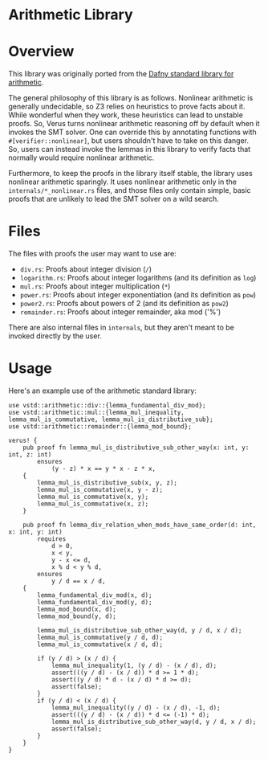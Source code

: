# Arithmetic Library

# Overview

This library was originally ported from the [Dafny standard library for
arithmetic](https://github.com/dafny-lang/dafny/tree/master/Source/DafnyStandardLibraries/src/Std/Arithmetic/).

The general philosophy of this library is as follows. Nonlinear arithmetic is
generally undecidable, so Z3 relies on heuristics to prove facts about it.
While wonderful when they work, these heuristics can lead to unstable proofs.
So, Verus turns nonlinear arithmetic reasoning off by default when it invokes
the SMT solver. One can override this by annotating functions with
`#[verifier::nonlinear]`, but users shouldn't have to take on this danger. So,
users can instead invoke the lemmas in this library to verify facts that
normally would require nonlinear arithmetic.

Furthermore, to keep the proofs in the library itself stable, the library uses
nonlinear arithmetic sparingly. It uses nonlinear arithmetic only in the
`internals/*_nonlinear.rs` files, and those files only contain simple, basic
proofs that are unlikely to lead the SMT solver on a wild search.

# Files

The files with proofs the user may want to use are:

* `div.rs`: Proofs about integer division (`/`)
* `logarithm.rs`: Proofs about integer logarithms (and its definition as `log`)
* `mul.rs`: Proofs about integer multiplication (`*`)
* `power.rs`: Proofs about integer exponentiation (and its definition as `pow`)
* `power2.rs`: Proofs about powers of 2 (and its definition as `pow2`)
* `remainder.rs`: Proofs about integer remainder, aka mod ('%')

There are also internal files in `internals`, but they aren't meant to be
invoked directly by the user.

# Usage

Here's an example use of the arithmetic standard library:

```
use vstd::arithmetic::div::{lemma_fundamental_div_mod};
use vstd::arithmetic::mul::{lemma_mul_inequality, lemma_mul_is_commutative, lemma_mul_is_distributive_sub};
use vstd::arithmetic::remainder::{lemma_mod_bound};

verus! {
    pub proof fn lemma_mul_is_distributive_sub_other_way(x: int, y: int, z: int)
        ensures
            (y - z) * x == y * x - z * x,
    {
        lemma_mul_is_distributive_sub(x, y, z);
        lemma_mul_is_commutative(x, y - z);
        lemma_mul_is_commutative(x, y);
        lemma_mul_is_commutative(x, z);
    }
    
    pub proof fn lemma_div_relation_when_mods_have_same_order(d: int, x: int, y: int)
        requires
            d > 0,
            x < y,
            y - x <= d,
            x % d < y % d,
        ensures
            y / d == x / d,
    {
        lemma_fundamental_div_mod(x, d);
        lemma_fundamental_div_mod(y, d);
        lemma_mod_bound(x, d);
        lemma_mod_bound(y, d);

        lemma_mul_is_distributive_sub_other_way(d, y / d, x / d);
        lemma_mul_is_commutative(y / d, d);
        lemma_mul_is_commutative(x / d, d);

        if (y / d) > (x / d) {
            lemma_mul_inequality(1, (y / d) - (x / d), d);
            assert(((y / d) - (x / d)) * d >= 1 * d);
            assert((y / d) * d - (x / d) * d >= d);
            assert(false);
        }
        if (y / d) < (x / d) {
            lemma_mul_inequality((y / d) - (x / d), -1, d);
            assert(((y / d) - (x / d)) * d <= (-1) * d);
            lemma_mul_is_distributive_sub_other_way(d, y / d, x / d);
            assert(false);
        }
    }
}
